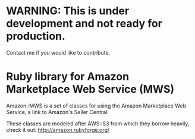 WARNING: This is under development and not ready for production.
===============================================================

Contact me if you would like to contribute.

Ruby library for Amazon Marketplace Web Service (MWS)
=====================================================

Amazon::MWS is a set of classes for using the Amazon Marketplace Web Service, a link to Amazon's Seller Central.

These classes are modeled after AWS::S3 from which they borrow heavily, check it out:
http://amazon.rubyforge.org/